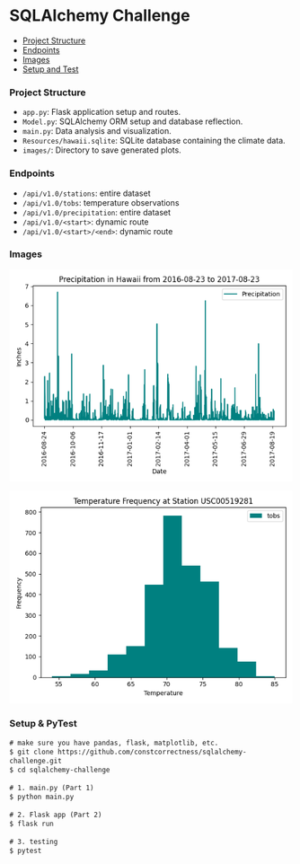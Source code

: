 # SQLAlchemy Challenge

- [Project Structure](#project-structure)
- [Endpoints](#endpoints)
- [Images](#images)
- [Setup and Test](#setup--pytest)



### Project Structure

- `app.py`: Flask application setup and routes.
- `Model.py`: SQLAlchemy ORM setup and database reflection.
- `main.py`: Data analysis and visualization.
- `Resources/hawaii.sqlite`: SQLite database containing the climate data.
- `images/`: Directory to save generated plots.


### Endpoints

- `/api/v1.0/stations`: entire dataset
- `/api/v1.0/tobs`: temperature observations
- `/api/v1.0/precipitation`: entire dataset
- `/api/v1.0/<start>`: dynamic route
- `/api/v1.0/<start>/<end>`: dynamic route


### Images

![Prec/Inches](images/hawaii_prec.png)

![Frequency of Temps](images/hawaii_temp.png)


### Setup & PyTest

```shell
# make sure you have pandas, flask, matplotlib, etc.
$ git clone https://github.com/constcorrectness/sqlalchemy-challenge.git
$ cd sqlalchemy-challenge

# 1. main.py (Part 1)
$ python main.py

# 2. Flask app (Part 2)
$ flask run

# 3. testing
$ pytest

```

